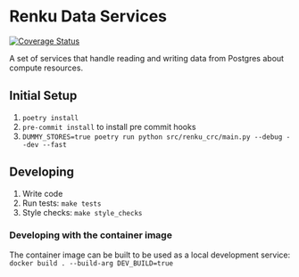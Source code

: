 # Renku Data Services

[![Coverage Status](https://coveralls.io/repos/github/SwissDataScienceCenter/renku-data-services/badge.svg?branch=main)](https://coveralls.io/github/SwissDataScienceCenter/renku-data-services?branch=main)

A set of services that handle reading and writing data from Postgres about compute resources.

## Initial Setup

1. `poetry install`
2. `pre-commit install` to install pre commit hooks
3. `DUMMY_STORES=true poetry run python src/renku_crc/main.py --debug --dev --fast`

## Developing

1. Write code
2. Run tests: `make tests`
3. Style checks: `make style_checks`

### Developing with the container image

The container image can be built to be used as a local development service:
`docker build . --build-arg DEV_BUILD=true`
